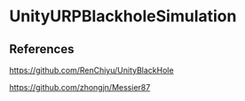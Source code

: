 # UnityURPBlackholeSimulation
 
## References

https://github.com/RenChiyu/UnityBlackHole

https://github.com/zhongjn/Messier87
